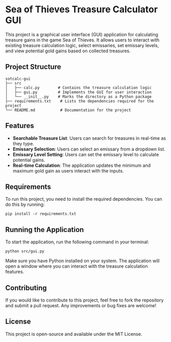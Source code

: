 # Sea of Thieves Treasure Calculator GUI

This project is a graphical user interface (GUI) application for calculating treasure gains in the game Sea of Thieves. It allows users to interact with existing treasure calculation logic, select emissaries, set emissary levels, and view potential gold gains based on collected treasures.

## Project Structure

```
sotcalc-gui
├── src
│   ├── calc.py        # Contains the treasure calculation logic
│   ├── gui.py         # Implements the GUI for user interaction
│   └── __init__.py    # Marks the directory as a Python package
├── requirements.txt    # Lists the dependencies required for the project
└── README.md           # Documentation for the project
```

## Features

- **Searchable Treasure List**: Users can search for treasures in real-time as they type.
- **Emissary Selection**: Users can select an emissary from a dropdown list.
- **Emissary Level Setting**: Users can set the emissary level to calculate potential gains.
- **Real-time Calculation**: The application updates the minimum and maximum gold gain as users interact with the inputs.

## Requirements

To run this project, you need to install the required dependencies. You can do this by running:

```
pip install -r requirements.txt
```

## Running the Application

To start the application, run the following command in your terminal:

```
python src/gui.py
```

Make sure you have Python installed on your system. The application will open a window where you can interact with the treasure calculation features.

## Contributing

If you would like to contribute to this project, feel free to fork the repository and submit a pull request. Any improvements or bug fixes are welcome!

## License

This project is open-source and available under the MIT License.